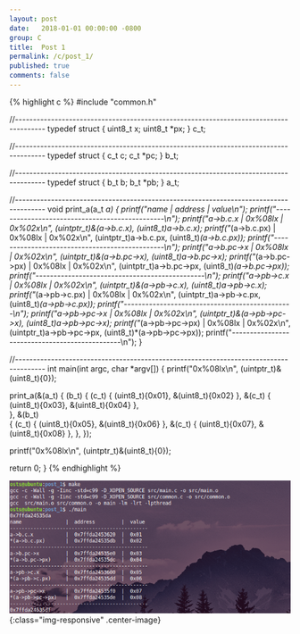 ```yaml
---
layout: post
date:   2018-01-01 00:00:00 -0800
group: C
title:  Post 1
permalink: /c/post_1/
published: true
comments: false
---
```


{% highlight c %}
#include "common.h"

//--------------------------------------------------------------------------------------
typedef struct {
  uint8_t x;
  uint8_t *px;
} c_t;

//--------------------------------------------------------------------------------------
typedef struct {
  c_t c;
  c_t *pc;
} b_t;

//--------------------------------------------------------------------------------------
typedef struct {
  b_t b;
  b_t *pb;
} a_t;

//--------------------------------------------------------------------------------------
void print_a(a_t *a)
{
  printf("name               |  address         |  value\n");
  printf("-----------------------------------------------\n");
  printf("a->b.c.x           |  0x%08lx  |  0x%02x\n", (uintptr_t)&(a->b.c.x), (uint8_t)a->b.c.x);
  printf("*(a->b.c.px)       |  0x%08lx  |  0x%02x\n", (uintptr_t)a->b.c.px, (uint8_t)*(a->b.c.px));
  printf("-----------------------------------------------\n");
  printf("a->b.pc->x         |  0x%08lx  |  0x%02x\n", (uintptr_t)&(a->b.pc->x), (uint8_t)a->b.pc->x);
  printf("*(a->b.pc->px)     |  0x%08lx  |  0x%02x\n", (uintptr_t)a->b.pc->px, (uint8_t)*(a->b.pc->px));
  printf("-----------------------------------------------\n");
  printf("a->pb->c.x         |  0x%08lx  |  0x%02x\n", (uintptr_t)&(a->pb->c.x), (uint8_t)a->pb->c.x);
  printf("*(a->pb->c.px)     |  0x%08lx  |  0x%02x\n", (uintptr_t)a->pb->c.px, (uint8_t)*(a->pb->c.px));
  printf("-----------------------------------------------\n");
  printf("a->pb->pc->x       |  0x%08lx  |  0x%02x\n", (uintptr_t)&(a->pb->pc->x), (uint8_t)a->pb->pc->x);
  printf("*(a->pb->pc->px)   |  0x%08lx  |  0x%02x\n", (uintptr_t)a->pb->pc->px, (uint8_t)*(a->pb->pc->px));
  printf("-----------------------------------------------\n");
}

//--------------------------------------------------------------------------------------
int main(int argc, char *argv[])
{
  printf("0x%08lx\n", (uintptr_t)&(uint8_t){0});

  print_a(&(a_t)
  {
    (b_t)
    {
      (c_t)  { (uint8_t){0x01}, &(uint8_t){0x02} },
      &(c_t) { (uint8_t){0x03}, &(uint8_t){0x04} },     
    },
    &(b_t)  
    {
      (c_t)  { (uint8_t){0x05}, &(uint8_t){0x06} },
      &(c_t) { (uint8_t){0x07}, &(uint8_t){0x08} },
    },
  });

  printf("0x%08lx\n", (uintptr_t)&(uint8_t){0});

  return 0;
}
{% endhighlight %}

![top](images/c_post_1.png){:class="img-responsive" .center-image}

